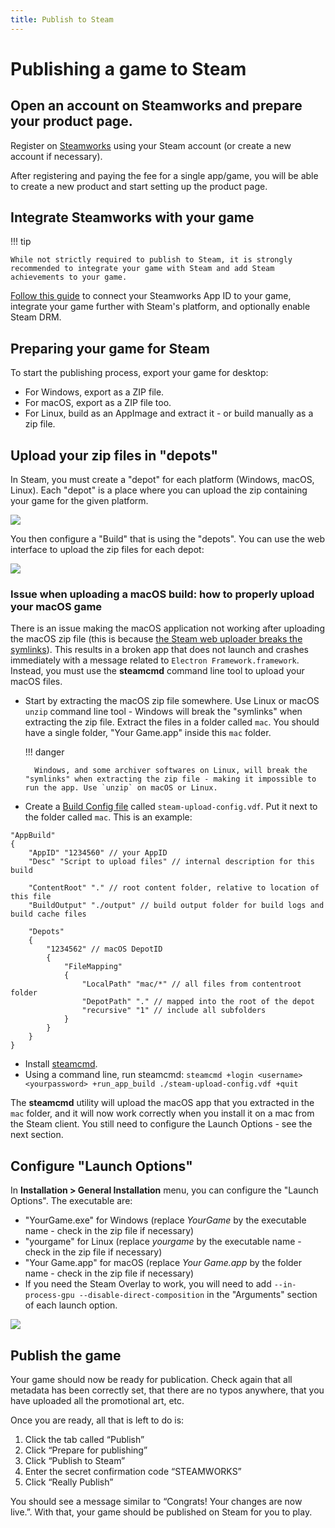 ```yaml
---
title: Publish to Steam
---
```


# Publishing a game to Steam

## Open an account on Steamworks and prepare your product page.

Register on [Steamworks](https://partner.steamgames.com/) using your Steam account (or create a new account if necessary).

After registering and paying the fee for a single app/game, you will be able to create a new product and start setting up the product page.

## Integrate Steamworks with your game

!!! tip

    While not strictly required to publish to Steam, it is strongly recommended to integrate your game with Steam and add Steam achievements to your game.

[Follow this guide](/gdevelop5/all-features/steamworks/) to connect your Steamworks App ID to your game, integrate your game further with Steam's platform, and optionally enable Steam DRM.

## Preparing your game for Steam

To start the publishing process, export your game for desktop:

- For Windows, export as a ZIP file.
- For macOS, export as a ZIP file too.
- For Linux, build as an AppImage and extract it - or build manually as a zip file.

## Upload your zip files in "depots"

In Steam, you must create a "depot" for each platform (Windows, macOS, Linux). Each "depot" is a place where you can upload the zip containing your game for the given platform.

![](./depots-configuration.png)

You then configure a "Build" that is using the "depots". You can use the web interface to upload the zip files for each depot:

![](./builds-upload-web.png)

### Issue when uploading a macOS build: how to properly upload your macOS game

There is an issue making the macOS application not working after uploading the macOS zip file (this is because [the Steam web uploader breaks the symlinks](https://github.com/electron-userland/electron-builder/issues/5767#issuecomment-813920169)). This results in a broken app that does not launch and crashes immediately with a message related to `Electron Framework.framework`.
Instead, you must use the **steamcmd** command line tool to upload your macOS files.

- Start by extracting the macOS zip file somewhere. Use Linux or macOS `unzip` command line tool - Windows will break the "symlinks" when extracting the zip file. Extract the files in a folder called `mac`. You should have a single folder, "Your Game.app" inside this `mac` folder.

    !!! danger

        Windows, and some archiver softwares on Linux, will break the "symlinks" when extracting the zip file - making it impossible to run the app. Use `unzip` on macOS or Linux.

- Create a [Build Config file](https://partner.steamgames.com/doc/sdk/uploading) called `steam-upload-config.vdf`. Put it next to the folder called `mac`. This is an example:

```
"AppBuild"
{
	"AppID" "1234560" // your AppID
	"Desc" "Script to upload files" // internal description for this build

	"ContentRoot" "." // root content folder, relative to location of this file
	"BuildOutput" "./output" // build output folder for build logs and build cache files

	"Depots"
	{
		"1234562" // macOS DepotID
		{
			"FileMapping"
			{
				"LocalPath" "mac/*" // all files from contentroot folder
				"DepotPath" "." // mapped into the root of the depot
				"recursive" "1" // include all subfolders
			}
		}
	}
}
```

- Install [steamcmd](https://developer.valvesoftware.com/wiki/SteamCMD#Downloading_SteamCMD).
- Using a command line, run steamcmd: `steamcmd +login <username> <yourpassword> +run_app_build ./steam-upload-config.vdf +quit`

The **steamcmd** utility will upload the macOS app that you extracted in the `mac` folder, and it will now work correctly when you install it on a mac from the Steam client. You still need to configure the Launch Options - see the next section.

## Configure "Launch Options"

In **Installation > General Installation** menu, you can configure the "Launch Options". The executable are:

- "YourGame.exe" for Windows (replace _YourGame_ by the executable name - check in the zip file if necessary)
- "yourgame" for Linux (replace _yourgame_ by the executable name - check in the zip file if necessary)
- "Your Game.app" for macOS (replace _Your Game.app_ by the folder name - check in the zip file if necessary)
- If you need the Steam Overlay to work, you will need to add `--in-process-gpu --disable-direct-composition` in the "Arguments" section of each launch option.

![](./launch-options.png)

## Publish the game

Your game should now be ready for publication. Check again that all metadata has been correctly set, that there are no typos anywhere, that you have uploaded all the promotional art, etc.

Once you are ready, all that is left to do is:

1. Click the tab called “Publish”
2. Click “Prepare for publishing”
3. Click “Publish to Steam”
4. Enter the secret confirmation code “STEAMWORKS”
5. Click “Really Publish”

You should see a message similar to “Congrats! Your changes are now live.”.
With that, your game should be published on Steam for you to play.
